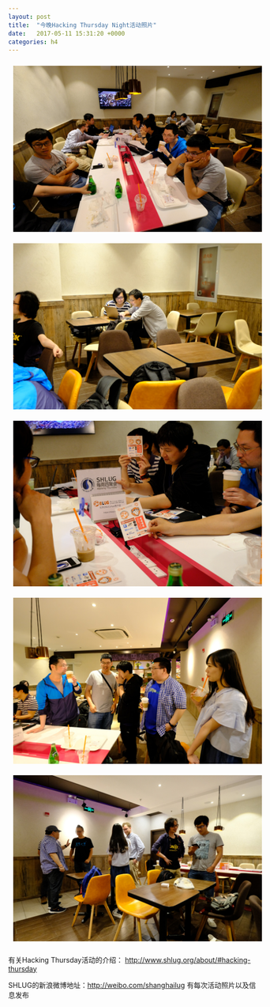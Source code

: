 ```yaml
---
layout: post
title:  "今晚Hacking Thursday Night活动照片"
date:   2017-05-11 15:31:20 +0000
categories: h4
---
```


[<img style='margin:10px;' src='https://raw.githubusercontent.com/shanghailug/res2017/master/h511.h4/h511_2014_4500+08.1920p.jpg'>](https://raw.githubusercontent.com/shanghailug/res2017/master/h511.h4/h511_2014_4500+08.JPG)
[<img style='margin:10px;' src='https://raw.githubusercontent.com/shanghailug/res2017/master/h511.h4/h511_2014_5300+08.1920p.jpg'>](https://raw.githubusercontent.com/shanghailug/res2017/master/h511.h4/h511_2014_5300+08.JPG)
[<img style='margin:10px;' src='https://raw.githubusercontent.com/shanghailug/res2017/master/h511.h4/h511_2026_5900+08.1920p.jpg'>](https://raw.githubusercontent.com/shanghailug/res2017/master/h511.h4/h511_2026_5900+08.JPG)
[<img style='margin:10px;' src='https://raw.githubusercontent.com/shanghailug/res2017/master/h511.h4/h511_2039_5400+08.1920p.jpg'>](https://raw.githubusercontent.com/shanghailug/res2017/master/h511.h4/h511_2039_5400+08.JPG)
[<img style='margin:10px;' src='https://raw.githubusercontent.com/shanghailug/res2017/master/h511.h4/h511_2118_2900+08.m.1920p.jpg'>](https://raw.githubusercontent.com/shanghailug/res2017/master/h511.h4/h511_2118_2900+08.m.JPG)

有关Hacking Thursday活动的介绍：
http://www.shlug.org/about/#hacking-thursday

SHLUG的新浪微博地址：http://weibo.com/shanghailug 有每次活动照片以及信息发布



